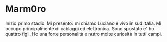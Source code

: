 # Marm0ro
Inizio primo stadio.
Mi presento: mi chiamo Luciano e vivo in sud Italia. Mi occupo principalmente di cablaggi ed elettronica. Sono spostato e' ho quattro figli. Ho una forte personalità e nutro molte curiosità in tutti campi.
